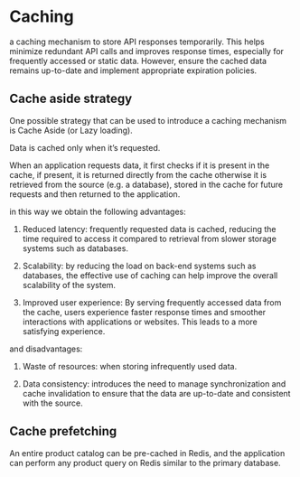 # Caching

a caching mechanism to store API responses temporarily. This helps minimize redundant API calls and improves response times, especially for frequently accessed or static data. However, ensure the cached data remains up-to-date and implement appropriate expiration policies.

## Cache aside strategy

One possible strategy that can be used to introduce a caching mechanism is Cache Aside (or Lazy loading).

Data is cached only when it’s requested.

When an application requests data, it first checks if it is present in the cache, if present, it is returned directly from the cache otherwise it is retrieved from the source (e.g. a database), stored in the cache for future requests and then returned to the application.

in this way we obtain the following advantages:

1. Reduced latency: frequently requested data is cached, reducing the time required to access it compared to retrieval from slower storage systems such as databases.

2. Scalability: by reducing the load on back-end systems such as databases, the effective use of caching can help improve the overall scalability of the system.

3. Improved user experience: By serving frequently accessed data from the cache, users experience faster response times and smoother interactions with applications or websites. This leads to a more satisfying experience.

and disadvantages:

1. Waste of resources: when storing infrequently used data.

2. Data consistency: introduces the need to manage synchronization and cache invalidation to ensure that the data are up-to-date and consistent with the source.

## Cache prefetching

An entire product catalog can be pre-cached in Redis, and the application can perform any product query on Redis similar to the primary database.
